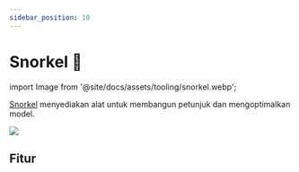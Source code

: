 ```yaml
---
sidebar_position: 10
---
```


# Snorkel 🚧

import Image from '@site/docs/assets/tooling/snorkel.webp';

[Snorkel](https://snorkel.ai/snorkel-flow-platform/foundation-model/) menyediakan alat untuk membangun petunjuk dan mengoptimalkan model.

<div style={{textAlign: 'center'}}>
  <img src={Image} style={{width: "750px"}}/>
</div>

## Fitur
